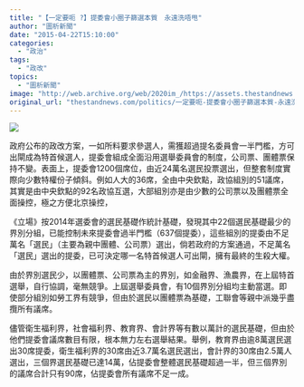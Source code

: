 ```yaml
---
title: "【一定要呃 ?】提委會小圈子篩選本質　永遠洗唔甩"
author: "圖析新聞"
date: "2015-04-22T15:10:00"
categories:
  - "政治"
tags:
  - "政改"
topics:
  - "圖析新聞"
image: "http://web.archive.org/web/2020im_/https://assets.thestandnews.com/media/photos/vote-09_SuXIP.png"
original_url: "thestandnews.com/politics/一定要呃-提委會小圈子篩選本質-永遠洗唔甩"
---
```

![](http://web.archive.org/web/2020im_/https://assets.thestandnews.com/media/photos/vote-09_SuXIP.png)

政府公布的政改方案，一如所料要求參選人，需獲超過提名委員會一半門檻，方可出閘成為特首候選人，提委會組成全面沿用選舉委員會的制度，公司票、團體票保持不變。表面上，提委會1200個席位，由近24萬名選民投票選出，但整套制度實際向少數特權份子傾斜。例如人大的36席，全由中央欽點，政協組別的51議席，其實是由中央欽點的92名政協互選，大部組別亦是由少數的公司票以及團體票全面操控，極之方便北京操控，

《立場》按2014年選委會的選民基礎作統計基礎，發現其中22個選民基礎最少的界別分組，已能控制未來提委會過半門檻（637個提委），這些組別的提委由不足萬名「選民」（主要為親中團體、公司票）選出，倘若政府的方案通過，不足萬名「選民」選出的提委，已可決定哪一名特首候選人可出閘，擁有最終的生殺大權。

由於界別選民少，以團體票、公司票為主的界別，如金融界、漁農界，在上屆特首選舉，自行協調，毫無競爭。上屆選舉委員會，有10個界別分組均主動當選。即使部分組別如勞工界有競爭，但由於選民以團體票為基礎，工聯會等親中派幾乎盡攬所有議席。

儘管衛生福利界，社會福利界、教育界、會計界等有數以萬計的選民基礎，但由於他們提委會議席數目有限，根本無力左右選舉結果。舉例，教育界由逾8萬選民選出30席提委，衛生福利界的30席由近3.7萬名選民選出，會計界的30席由2.5萬人選出，三個界選民基礎已達14萬，佔提委會整體選民基礎超過一半，但三個界別的議席合計只有90席，佔提委會所有議席不足一成。